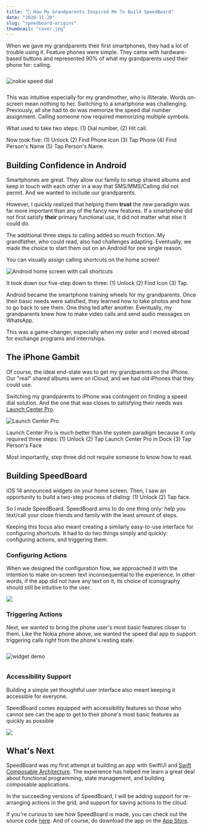 ```yaml
---
title: "🔨 How My Grandparents Inspired Me To Build SpeedBoard" 
date: "2020-11-20"
slug: "speedboard-origins"
thumbnail: "cover.jpg"
---
```


When we gave my grandparents their first smartphones, they had a lot of trouble using it. Feature phones were simple. They came with hardware-based buttons and represented 90% of what my grandparents used their phone for: calling.

<img src="./nokia-speeddial.gif" alt="nokie speed dial" style="margin: 0.75rem auto;"/>

This was intuitive especially for my grandmother, who is illiterate. Words on-screen mean nothing to her. 
Switching to a smartphone was challenging. Previously, all she had to do was memorize the speed dial number assignment. Calling someone now required memorizing multiple symbols.

What used to take two steps: (1) Dial number, (2) Hit call.

Now took five: (1) Unlock (2) Find Phone Icon (3) Tap Phone (4) Find Person's Name (5) Tap Person's Name.

## Building Confidence in Android

Smartphones are great. They allow our family to setup shared albums and keep in touch with each other in a way that SMS/MMS/Calling did not permit.
And we wanted to include our grandparents.

However, I quickly realized that helping them **trust** the new paradigm was far more important than any of the fancy new features. If a smartphone did not first satisfy __their__ primary functional use, it did not matter what else it could do.

The additional three steps to calling added so much friction. My grandfather, who could read, also had challenges adapting. Eventually, we made the choice to start them out on an Android for one single reason.

You can visually assign calling shortcuts on the home screen!

![Android home screen with call shortcuts](android-shortcuts.png)

It took down our five-step down to three: (1) Unlock (2) Find Icon (3) Tap.

Android became the smartphone training wheels for my grandparents. Once their basic needs were satisfied, they learned how to take photos and how to go back to see them. One thing led after another. Eventually, my grandparents knew how to make video calls and send audio messages on WhatsApp.

This was a game-changer, especially when my sister and I moved abroad for exchange programs and internships.

## The iPhone Gambit

Of course, the ideal end-state was to get my grandparents on the iPhone. Our "real" shared albums were on iCloud, and we had old iPhones that they could use.

Switching my grandparents to iPhone was contingent on finding a speed dial solution. And the one that was closes to satisfying their needs was [Launch Center Pro](https://contrast.co/launch-center-pro/).

![Launch Center Pro](launchcenter.jpeg)


Launch Center Pro is much better than the system paradigm because it only required three steps: (1) Unlock (2) Tap Launch Center Pro in Dock (3) Tap Person's Face

Most importantly, step three did not require someone to know how to read.

## Building SpeedBoard
iOS 14 announced widgets on your home screen. Then, I saw an opportunity to build a two-step process of dialing: (1) Unlock (2) Tap face.

So I made SpeedBoard. SpeedBoard aims to do one thing only: help you text/call your close friends and family with the least amount of steps.

Keeping this focus also meant creating a similarly easy-to-use interface for configuring shortcuts. It had to do two things simply and quickly: configuring actions, and triggering them.

### Configuring Actions
When we designed the configuration flow, we approached it with the intention to make on-screen text inconsequential to the experience. In other words, if the app did not have any text on it, its choice of iconography should still be intuitive to the user.

![](speedboard-foursteps.png)

### Triggering Actions
Next, we wanted to bring the phone user's most basic features closer to them. Like the Nokia phone above, we wanted the speed dial app to support triggering calls right from the phone's resting state.

<img src="./widget_demo.gif" alt="widget demo" style="margin: 0.75rem auto; max-height: 500px"/>

### Accessibility Support
Building a simple yet thoughtful user interface also meant keeping it accessible for everyone. 

SpeedBoard comes equipped with accessibility features so those who cannot see can the app to get to their phone's most basic features as quickly as possible

![](accessibility-speedboard.jpg)

## What's Next
SpeedBoard was my first attempt at building an app with SwiftUI and [Swift Composable Architecture](https://github.com/pointfreeco/swift-composable-architecture/). The experience has helped me learn a great deal about functional programming, state management, and building composable applications. 

In the succeeding versions of SpeedBoard, I will be adding support for re-arranging actions in the grid, and support for saving actions to the cloud. 

If you're curious to see how SpeedBoard is made, you can check out the source code [here](https://github.com/undertideco/speedboard). And of course, do download the app on the [App Store](https://apps.apple.com/us/app/speedboard-speed-dial-app/id1529980584). 
